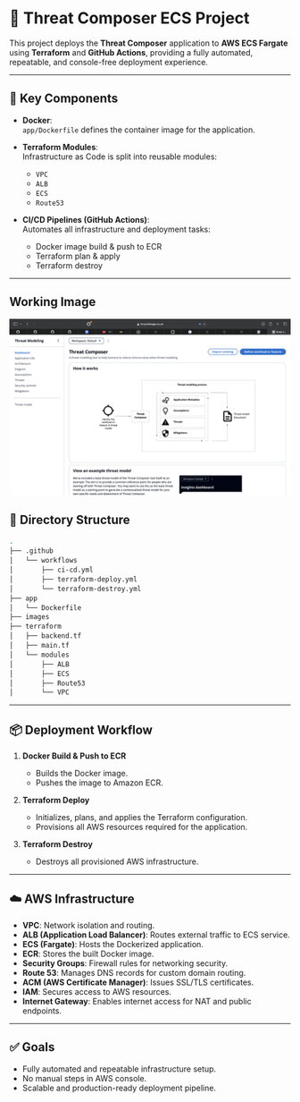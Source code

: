 # 🚀 Threat Composer ECS Project

This project deploys the **Threat Composer** application to **AWS ECS Fargate** using **Terraform** and **GitHub Actions**, providing a fully automated, repeatable, and console-free deployment experience.

---

## 🧱 Key Components

- **Docker**:  
  `app/Dockerfile` defines the container image for the application.

- **Terraform Modules**:  
  Infrastructure as Code is split into reusable modules:
  - `VPC`
  - `ALB`
  - `ECS`
  - `Route53`

- **CI/CD Pipelines (GitHub Actions)**:  
  Automates all infrastructure and deployment tasks:
  - Docker image build & push to ECR
  - Terraform plan & apply
  - Terraform destroy

---

## Working Image
![Architecture](./images/image-working.png)

## 📁 Directory Structure
```sh
.
├── .github
│   └── workflows
│       ├── ci-cd.yml
│       ├── terraform-deploy.yml
│       └── terraform-destroy.yml
├── app
│   └── Dockerfile
├── images
├── terraform
│   ├── backend.tf
│   ├── main.tf
│   └── modules
│       ├── ALB
│       ├── ECS
│       ├── Route53
│       └── VPC

```
---

## 📦 Deployment Workflow

1. **Docker Build & Push to ECR**
   - Builds the Docker image.
   - Pushes the image to Amazon ECR.

2. **Terraform Deploy**
   - Initializes, plans, and applies the Terraform configuration.
   - Provisions all AWS resources required for the application.

3. **Terraform Destroy**
   - Destroys all provisioned AWS infrastructure.

---

## ☁️ AWS Infrastructure

- **VPC**: Network isolation and routing.
- **ALB (Application Load Balancer)**: Routes external traffic to ECS service.
- **ECS (Fargate)**: Hosts the Dockerized application.
- **ECR**: Stores the built Docker image.
- **Security Groups**: Firewall rules for networking security.
- **Route 53**: Manages DNS records for custom domain routing.
- **ACM (AWS Certificate Manager)**: Issues SSL/TLS certificates.
- **IAM**: Secures access to AWS resources.
- **Internet Gateway**: Enables internet access for NAT and public endpoints.

---

## ✅ Goals

- Fully automated and repeatable infrastructure setup.
- No manual steps in AWS console.
- Scalable and production-ready deployment pipeline.


[def]: ./images/working-image.png